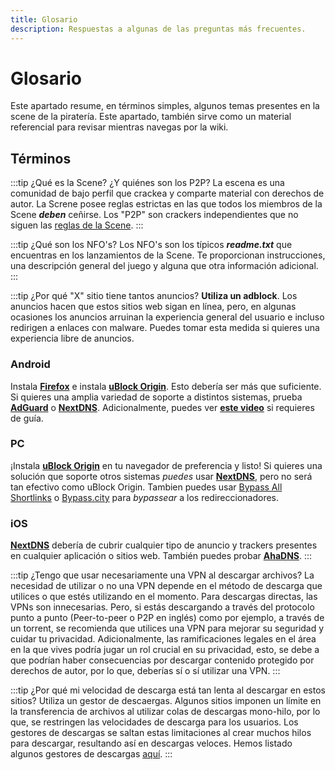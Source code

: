 ```yaml
---
title: Glosario
description: Respuestas a algunas de las preguntas más frecuentes.
---
```


# Glosario

Este apartado resume, en términos simples, algunos temas presentes 
en la scene de la piratería. Este apartado, también sirve como un 
material referencial para revisar mientras navegas por la wiki.

## Términos

:::tip ¿Qué es la Scene? ¿Y quiénes son los P2P?
La escena es una comunidad de bajo perfil que crackea y comparte material con derechos de autor.
La Screne posee reglas estrictas en las que todos los miembros de la Scene ***deben*** ceñirse.
Los "P2P" son crackers independientes que no siguen las [reglas de la Scene](https://scenerules.org).
:::

:::tip ¿Qué son los NFO's?
Los NFO's son los típicos ***readme.txt*** que encuentras 
en los lanzamientos de la Scene. Te proporcionan instrucciones, 
una descripción general del juego y alguna que otra información adicional.
:::

:::tip ¿Por qué "X" sitio tiene tantos anuncios?
**Utiliza un adblock**. Los anuncios hacen que estos sitios web sigan en línea, pero, 
en algunas ocasiones los anuncios arruinan la experiencia general del usuario e 
incluso redirigen a enlaces con malware. Puedes tomar esta medida si quieres 
una experiencia libre de anuncios.


### Android

Instala
[**Firefox**](https://play.google.com/store/apps/details?id=org.mozilla.firefox)
e instala
[**uBlock Origin**](https://addons.mozilla.org/android/addon/ublock-origin).
Esto debería ser más que suficiente. Si quieres una amplia variedad de soporte a distintos sistemas, prueba
[**AdGuard**](https://adguard.com/adguard-android/overview.html) o
[**NextDNS**](https://nextdns.io). Adicionalmente, puedes ver
[**este video**](https://youtu.be/WUG57ynLb8I) si requieres de guía.

### PC

¡Instala [**uBlock Origin**](https://ublockorigin.com) en tu navegador de preferencia
y listo! Si quieres una solución que soporte otros sistemas _puedes_ usar
[**NextDNS**](https://nextdns.io), pero no será tan efectivo como uBlock Origin.
Tambien puedes usar [Bypass All Shortlinks](https://codeberg.org/Amm0ni4/bypass-all-shortlinks-debloated)
o [Bypass.city](https://bypass.city) para _bypassear_ a los redireccionadores. 

### iOS

[**NextDNS**](https://nextdns.io) debería de cubrir cualquier 
tipo de anuncio y trackers presentes en cualquier aplicación o 
sitios web. También puedes probar [**AhaDNS**](https://ahadns.com).
:::

:::tip ¿Tengo que usar necesariamente una VPN al descargar archivos?
La necesidad de utilizar o no una VPN depende en el método de descarga
que utilices o que estés utilizando en el momento. Para descargas directas,
las VPNs son innecesarias. Pero, si estás descargando a través del protocolo punto
a punto (Peer-to-peer o P2P en inglés) como por ejemplo, a través de un torrent,
se recomienda que utilices una VPN para mejorar su seguridad y cuidar tu privacidad.
Adicionalmente, las ramificaciones legales en el área en la que vives podría jugar
un rol crucial en su privacidad, esto, se debe a que podrían haber consecuencias por
descargar contenido protegido por derechos de autor, por lo que, deberías sí o sí
utilizar una VPN.
:::

:::tip ¿Por qué mi velocidad de descarga está tan lenta al descargar en estos sitios?
Utiliza un gestor de descaergas. Algunos sitios imponen un límite en la transferencia de archivos
al utilizar colas de descargas mono-hilo, por lo que, se restringen las velocidades de descarga para los usuarios.
Los gestores de descargas se saltan estas limitaciones al crear muchos hilos para descargar,
resultando así en descargas veloces. Hemos listado algunos gestores de descargas [aquí](/useful).
:::
